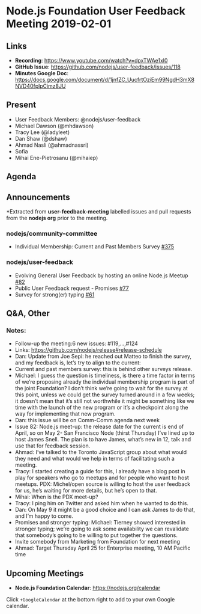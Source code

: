# Node.js Foundation User Feedback Meeting 2019-02-01
## Links

* **Recording**: https://www.youtube.com/watch?v=dpxTWAe1xl0 
* **GitHub Issue**:  https://github.com/nodejs/user-feedback/issues/118 
* **Minutes Google Doc**: https://docs.google.com/document/d/1jnfZC_UucfrtOziEm99NgdH3mX8NVD40fplpCimz8JU 

## Present
* User Feedback Members: @nodejs/user-feedback
* Michael Dawson (@mhdawson)
* Tracy Lee (@ladyleet)
* Dan Shaw (@dshaw)
* Ahmad Nasli (@ahmadnassri)
* Sofia
* Mihai Ene-Pietrosanu (@mihaiep)

## Agenda

## Announcements

*Extracted from **user-feedback-meeting** labelled issues and pull requests from the **nodejs org** prior to the meeting.

### nodejs/community-committee

* Individual Membership: Current and Past Members Survey [#375](https://github.com/nodejs/community-committee/issues/375)

### nodejs/user-feedback

* Evolving General User Feedback by hosting an online Node.js Meetup [#82](https://github.com/nodejs/user-feedback/issues/82)
* Public User Feedback request - Promises [#77](https://github.com/nodejs/user-feedback/issues/77)
* Survey for strong(er) typing [#61](https://github.com/nodejs/user-feedback/issues/61)

## Q&A, Other
### Notes:
* Follow-up the meeting:6 new issues: #119,...,#124
* Links: https://github.com/nodejs/release#release-schedule 
* Dan: Update from Joe Sepi: he reached out Matteo to finish the survey, and my feedback is, let’s try to align to the current: 
* Current and past members survey: this is behind other surveys  release. 
* Michael: I guess the question is timeliness, is there a time factor in terms of we’re proposing already the individual membership
  program is part of the joint Foundation? I don’t think we’re going to wait for the survey at this point, unless we could get 
  the survey turned around in a few weeks; it doesn’t mean that it’s still not worthwhile it might be something like we time with the
  launch of the new program or it’s a checkpoint along the way for implementing that new program.
* Dan: this issue will be on Comm-Comm agenda next week
* Issue 82: Node.js meet-up: the release date for the current is end of April, so on May 2- San Francisco Node (thirst Thursday)
   I’ve lined up to host James Snell. The plan is to have James, what’s new in 12, talk and use that for feedback session. 
* Ahmad: I’ve talked to the Toronto JavaScript group about what would they need and what would we help in terms of facilitating 
  such a meeting.
* Tracy: I started creating a guide for this, I already have a blog post in play for speakers who go to meetups and for people
  who want to host meetups. PDX: Michel/open source is willing to host the user feedback for us, he’s waiting for more details, 
  but he’s open to that. 
* Mihai: When is the PDX meet-up?
* Tracy: I ping him on Twitter and asked him when he wanted to do this. 
* Dan: On May 9 it might be a good choice and I can ask James to do that, and I’m happy to come.
* Promises and stronger typing: Michael: Tierney showed interested in stronger typing; we’re going to ask some availability 
  we can revalidate that somebody’s going to be willing to put together the questions. 
* Invite somebody from Marketing from Foundation for next meeting 
* Ahmad: Target Thursday April 25 for Enterprise meeting, 10 AM Pacific time

## Upcoming Meetings

* **Node.js Foundation Calendar**: https://nodejs.org/calendar

Click `+GoogleCalendar` at the bottom right to add to your own Google calendar.
